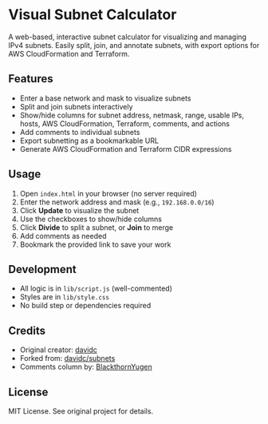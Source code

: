# Visual Subnet Calculator

A web-based, interactive subnet calculator for visualizing and managing IPv4 subnets. Easily split, join, and annotate subnets, with export options for AWS CloudFormation and Terraform.

## Features

- Enter a base network and mask to visualize subnets
- Split and join subnets interactively
- Show/hide columns for subnet address, netmask, range, usable IPs, hosts, AWS CloudFormation, Terraform, comments, and actions
- Add comments to individual subnets
- Export subnetting as a bookmarkable URL
- Generate AWS CloudFormation and Terraform CIDR expressions

## Usage

1. Open `index.html` in your browser (no server required)
2. Enter the network address and mask (e.g., `192.168.0.0/16`)
3. Click **Update** to visualize the subnet
4. Use the checkboxes to show/hide columns
5. Click **Divide** to split a subnet, or **Join** to merge
6. Add comments as needed
7. Bookmark the provided link to save your work

## Development

- All logic is in `lib/script.js` (well-commented)
- Styles are in `lib/style.css`
- No build step or dependencies required

## Credits

- Original creator: [davidc](https://github.com/davidc)
- Forked from: [davidc/subnets](https://github.com/davidc/subnets)
- Comments column by: [BlackthornYugen](https://github.com/BlackthornYugen)

## License

MIT License. See original project for details.

